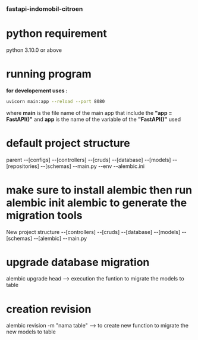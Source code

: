 ### fastapi-indomobil-citroen

# python requirement

python 3.10.0 or above

# running program

**for developement uses :**

```bash
uvicorn main:app --reload --port 8080
```

where **main** is the file name of the main app that include the **"app = FastAPI()"**
and **app** is the name of the variable of the **"FastAPI()"** used

# default project structure

parent
--[configs]
--[controllers]
--[cruds]
--[database]
--[models]
--[repositories]
--[schemas]
--main.py
--env
--alembic.ini

# make sure to install alembic then run alembic init alembic to generate the migration tools

New project structure
--[controllers]
--[cruds]
--[database]
--[models]
--[schemas]
--[alembic]
--main.py

# upgrade database migration

alembic upgrade head --> execution the funtion to migrate the models to table

# creation revision

alembic revision -m "nama table" --> to create new function to migrate the new models to table
